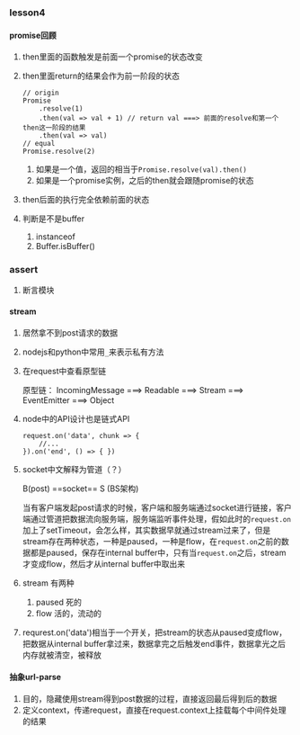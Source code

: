 ### lesson4
#### promise回顾
1. then里面的函数触发是前面一个promise的状态改变
2. then里面return的结果会作为前一阶段的状态

    ```
    // origin
    Promise
        .resolve(1)
        .then(val => val + 1) // return val ===> 前面的resolve和第一个then这一阶段的结果
        .then(val => val)
    // equal
    Promise.resolve(2)
    ```
    1. 如果是一个值，返回的相当于`Promise.resolve(val).then()`
    2. 如果是一个promise实例，之后的then就会跟随promise的状态
3. then后面的执行完全依赖前面的状态
4. 判断是不是buffer

    1. instanceof
    2. Buffer.isBuffer()

### assert 
1. 断言模块

#### stream
1. 居然拿不到post请求的数据
2. nodejs和python中常用`_`来表示私有方法
3. 在request中查看原型链

    原型链： IncomingMessage ===> Readable ===> Stream ===> EventEmitter ===> Object
4. node中的API设计也是链式API

    ```
    request.on('data', chunk => {
        //...
    }).on('end', () => { })
    ```
5. socket中文解释为管道（？）

    B(post) ==socket== S (BS架构)
    
    当有客户端发起post请求的时候，客户端和服务端通过socket进行链接，客户端通过管道把数据流向服务端，服务端监听事件处理，假如此时的`request.on`加上了setTimeout，会怎么样，其实数据早就通过stream过来了，但是stream存在两种状态，一种是paused，一种是flow，在`request.on`之前的数据都是paused，保存在internal buffer中，只有当`request.on`之后，stream才变成flow，然后才从internal buffer中取出来
6. stream 有两种

    1. paused 死的
    2. flow 活的，流动的
7. requrest.on('data')相当于一个开关，把stream的状态从paused变成flow，把数据从internal buffer拿过来，数据拿完之后触发end事件，数据拿光之后内存就被清空，被释放

#### 抽象url-parse
1. 目的，隐藏使用stream得到post数据的过程，直接返回最后得到后的数据
2. 定义context，传递request，直接在request.context上挂载每个中间件处理的结果
